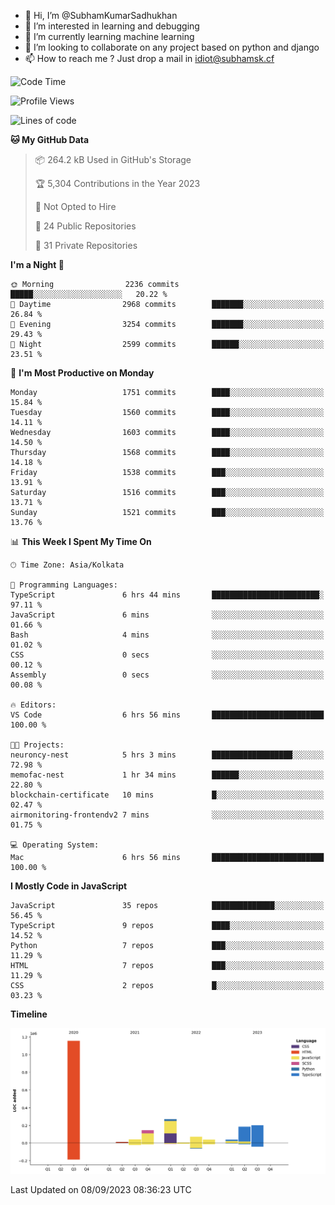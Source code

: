 - 👋 Hi, I’m @SubhamKumarSadhukhan
- 👀 I’m interested in learning and debugging
- 🌱 I’m currently learning machine learning
- 💞️ I’m looking to collaborate on any project based on python and django
- 📫 How to reach me ?
      Just drop a mail in idiot@subhamsk.cf

<!---
SubhamKumarSadhukhan/SubhamKumarSadhukhan is a ✨ special ✨ repository because its `README.md` (this file) appears on your GitHub profile.
You can click the Preview link to take a look at your changes.
--->


<!--START_SECTION:waka-->
![Code Time](http://img.shields.io/badge/Code%20Time-1%2C546%20hrs%2058%20mins-blue)

![Profile Views](http://img.shields.io/badge/Profile%20Views-14-blue)

![Lines of code](https://img.shields.io/badge/From%20Hello%20World%20I%27ve%20Written-2.2%20million%20lines%20of%20code-blue)

**🐱 My GitHub Data** 

> 📦 264.2 kB Used in GitHub's Storage 
 > 
> 🏆 5,304 Contributions in the Year 2023
 > 
> 🚫 Not Opted to Hire
 > 
> 📜 24 Public Repositories 
 > 
> 🔑 31 Private Repositories 
 > 
**I'm a Night 🦉** 

```text
🌞 Morning                2236 commits        █████░░░░░░░░░░░░░░░░░░░░   20.22 % 
🌆 Daytime                2968 commits        ███████░░░░░░░░░░░░░░░░░░   26.84 % 
🌃 Evening                3254 commits        ███████░░░░░░░░░░░░░░░░░░   29.43 % 
🌙 Night                  2599 commits        ██████░░░░░░░░░░░░░░░░░░░   23.51 % 
```
📅 **I'm Most Productive on Monday** 

```text
Monday                   1751 commits        ████░░░░░░░░░░░░░░░░░░░░░   15.84 % 
Tuesday                  1560 commits        ████░░░░░░░░░░░░░░░░░░░░░   14.11 % 
Wednesday                1603 commits        ████░░░░░░░░░░░░░░░░░░░░░   14.50 % 
Thursday                 1568 commits        ████░░░░░░░░░░░░░░░░░░░░░   14.18 % 
Friday                   1538 commits        ███░░░░░░░░░░░░░░░░░░░░░░   13.91 % 
Saturday                 1516 commits        ███░░░░░░░░░░░░░░░░░░░░░░   13.71 % 
Sunday                   1521 commits        ███░░░░░░░░░░░░░░░░░░░░░░   13.76 % 
```


📊 **This Week I Spent My Time On** 

```text
🕑︎ Time Zone: Asia/Kolkata

💬 Programming Languages: 
TypeScript               6 hrs 44 mins       ████████████████████████░   97.11 % 
JavaScript               6 mins              ░░░░░░░░░░░░░░░░░░░░░░░░░   01.66 % 
Bash                     4 mins              ░░░░░░░░░░░░░░░░░░░░░░░░░   01.02 % 
CSS                      0 secs              ░░░░░░░░░░░░░░░░░░░░░░░░░   00.12 % 
Assembly                 0 secs              ░░░░░░░░░░░░░░░░░░░░░░░░░   00.08 % 

🔥 Editors: 
VS Code                  6 hrs 56 mins       █████████████████████████   100.00 % 

🐱‍💻 Projects: 
neuroncy-nest            5 hrs 3 mins        ██████████████████░░░░░░░   72.98 % 
memofac-nest             1 hr 34 mins        ██████░░░░░░░░░░░░░░░░░░░   22.80 % 
blockchain-certificate   10 mins             █░░░░░░░░░░░░░░░░░░░░░░░░   02.47 % 
airmonitoring-frontendv2 7 mins              ░░░░░░░░░░░░░░░░░░░░░░░░░   01.75 % 

💻 Operating System: 
Mac                      6 hrs 56 mins       █████████████████████████   100.00 % 
```

**I Mostly Code in JavaScript** 

```text
JavaScript               35 repos            ██████████████░░░░░░░░░░░   56.45 % 
TypeScript               9 repos             ████░░░░░░░░░░░░░░░░░░░░░   14.52 % 
Python                   7 repos             ███░░░░░░░░░░░░░░░░░░░░░░   11.29 % 
HTML                     7 repos             ███░░░░░░░░░░░░░░░░░░░░░░   11.29 % 
CSS                      2 repos             █░░░░░░░░░░░░░░░░░░░░░░░░   03.23 % 
```



**Timeline**

![Lines of Code chart](https://raw.githubusercontent.com/SubhamKumarSadhukhan/SubhamKumarSadhukhan/main/assets/bar_graph.png)


 Last Updated on 08/09/2023 08:36:23 UTC
<!--END_SECTION:waka-->
